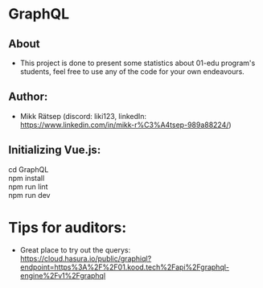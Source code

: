 # GraphQL
## About
* This project is done to present some statistics about 01-edu program's students, feel free to use any of the code for your own endeavours.
## Author:
* Mikk Rätsep (discord: liki123, linkedIn: https://www.linkedin.com/in/mikk-r%C3%A4tsep-989a88224/)

## Initializing Vue.js:
cd GraphQL <br>
npm install <br>
npm run lint <br>
npm run dev <br>

# Tips for auditors:
* Great place to try out the querys: https://cloud.hasura.io/public/graphiql?endpoint=https%3A%2F%2F01.kood.tech%2Fapi%2Fgraphql-engine%2Fv1%2Fgraphql